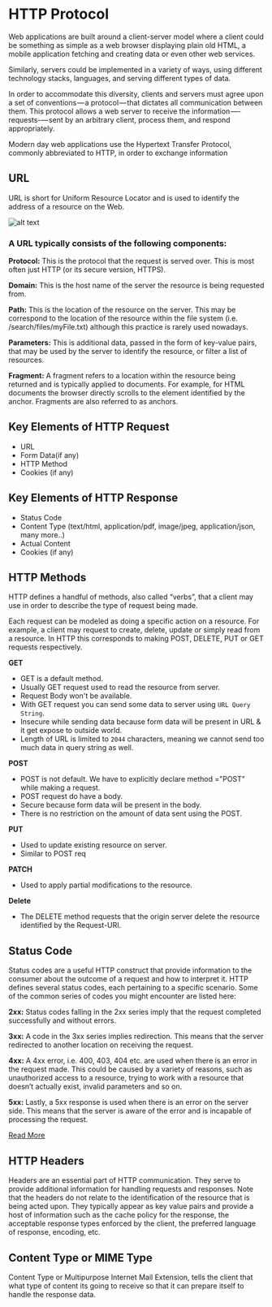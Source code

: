 # HTTP Protocol

Web applications are built around a client-server model where a client could be something as simple as a web browser displaying plain old HTML, a mobile application fetching and creating data or even other web services.


Similarly, servers could be implemented in a variety of ways, using different technology stacks, languages, and serving different types of data.

In order to accommodate this diversity, clients and servers must agree upon a set of conventions — a protocol — that dictates all communication between them. This protocol allows a web server to receive the information —-requests-— sent by an arbitrary client, process them, and respond appropriately.

Modern day web applications use the Hypertext Transfer Protocol, commonly abbreviated to HTTP, in order to exchange information

## URL

URL is short for Uniform Resource Locator and is used to identify the address of a resource on the Web.

![alt text](https://cdn.jsdelivr.net/gh/findashu/thruskills-mean@master/node/core/http-module/http-protocol/images/url.png "url image")

### A URL typically consists of the following components: 

**Protocol:** This is the protocol that the request is served over. This is most often just HTTP (or its secure version, HTTPS).

**Domain:** This is the host name of the server the resource is being requested from.

**Path:** This is the location of the resource on the server. This may be correspond to the location of the resource within the file system (i.e. /search/files/myFile.txt) although this practice is rarely used nowadays.

**Parameters:** This is additional data, passed in the form of key-value pairs, that may be used by the server to identify the resource, or filter a list of resources.

**Fragment:**  A fragment refers to a location within the resource being returned and is typically applied to documents. For example, for HTML documents the browser directly scrolls to the element identified by the anchor. Fragments are also referred to as anchors.

## Key Elements of HTTP Request 

* URL
* Form Data(if any)
* HTTP Method
* Cookies (if any)

## Key Elements of HTTP Response

* Status Code
* Content Type (text/html, application/pdf, image/jpeg, application/json, many more..)
* Actual Content
* Cookies (if any)


## HTTP Methods

HTTP defines a handful of methods, also called “verbs”, that a client may use in order to describe the type of request being made.

Each request can be modeled as doing a specific action on a resource. For example, a client may request to create, delete, update or simply read from a resource. In HTTP this corresponds to making POST, DELETE, PUT or GET requests respectively.

**GET**

* GET is a default method.
* Usually GET request used to read the resource from server.
* Request Body won't be available.
* With GET request you can send some data to server using `URL Query String`.
* Insecure while sending data because form data will be present in URL & it get expose to outside world.
* Length of URL is limited to `2044` characters, meaning we cannot send too much data in query string as well.

**POST**

* POST is not default. We have to explicitly declare method ="POST" while making a request.
* POST request do have a body.
* Secure because form data will be present in the body.
* There is no restriction on the amount of data sent using the POST.

**PUT**

* Used to update existing resource on server.
* Similar to POST req


**PATCH**

* Used to apply partial modifications to the resource.

**Delete**

* The DELETE method requests that the origin server delete the resource identified by the Request-URI.


## Status Code

Status codes are a useful HTTP construct that provide information to the consumer about the outcome of a request and how to interpret it.
HTTP defines several status codes, each pertaining to a specific scenario. Some of the common series of codes you might encounter are listed here:

**2xx:** Status codes falling in the 2xx series imply that the request completed successfully and without errors.

**3xx:** A code in the 3xx series implies redirection. This means that the server redirected to another location on receiving the request.

**4xx:** A 4xx error, i.e. 400, 403, 404 etc. are used when there is an error in the request made. This could be caused by a variety of reasons, such as unauthorized access to a resource, trying to work with a resource that doesn’t actually exist, invalid parameters and so on.

**5xx:** Lastly, a 5xx response is used when there is an error on the server side. This means that the server is aware of the error and is incapable of processing the request.

<a href="https://httpstatuses.com" target="_blank">Read More</a>



## HTTP Headers

Headers are an essential part of HTTP communication. They serve to provide additional information for handling requests and responses. Note that the headers do not relate to the identification of the resource that is being acted upon. 
They typically appear as key value pairs and provide a host of information such as the cache policy for the response, the acceptable response types enforced by the client, the preferred language of response, encoding, etc.

## Content Type or MIME Type

Content Type or Multipurpose Internet Mail Extension, tells the client that what type of content its going to receive so that it can prepare itself to handle the response data.
 